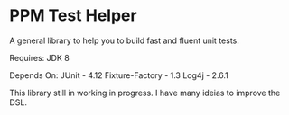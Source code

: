 # PPM Test Helper
A general library to help you to build fast and fluent unit tests.

Requires: JDK 8

Depends On:
JUnit - 4.12
Fixture-Factory - 1.3
Log4j - 2.6.1

This library still in working in progress. I have many ideias to improve the DSL.
